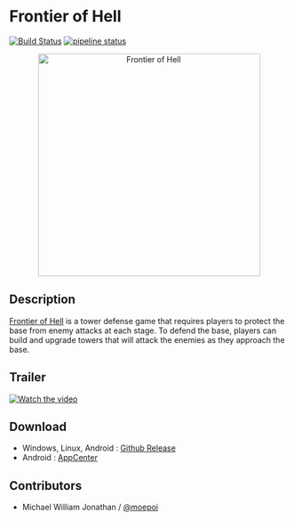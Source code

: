 # Frontier of Hell
[![Build Status](https://drone.moe.team/api/badges/moepoi/Frontier-of-Hell/status.svg)](https://drone.moe.team/moepoi/Frontier-of-Hell)
[![pipeline status](https://gitlab.com/moepoi/frontier-of-hell/badges/main/pipeline.svg)](https://gitlab.com/moepoi/frontier-of-hell/-/commits/main)


<p align="center">
  <a href="https://git.moe.team/moepoi/Frontier-of-Hell">
    <img src="https://telegra.ph/file/a918724e0cf06e890aeed.png" width="400" alt="Frontier of Hell">
  </a>
</p>

## Description
[Frontier of Hell](https://git.moe.team/moepoi/Frontier-of-Hell) is a tower defense game that requires players to protect the base from enemy attacks at each stage. To defend the base, players can build and upgrade towers that will attack the enemies as they approach the base.

## Trailer
[![Watch the video](https://img.youtube.com/vi/IATxp1SUnLw/hqdefault.jpg)](https://www.youtube.com/embed/IATxp1SUnLw)

## Download
- Windows, Linux, Android : [Github Release](https://github.com/moepoi/Frontier-of-Hell/releases)
- Android : [AppCenter](https://install.appcenter.ms/users/moepoi/apps/frontier-of-hell/distribution_groups/public)

## Contributors
- Michael William Jonathan / [@moepoi](https://github.com/moepoi)